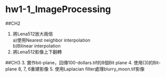 # hw1-1_ImageProcessing
##CH2
1. 將Lena512放大兩倍  
a)使用Nearest neighbor interpolation  
b)Bilinear interpolation
2. 將Lena512影像上下翻轉

##CH3
3. 實作bit-plane，回傳100-dollars.tif的8個Bit plane
4. 使用(3)的Bit-plane 8, 7, 6重建影像
5. 使用Laplacian filter處理blurry_moon.tif影像
